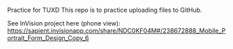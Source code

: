 Practice for TUXD
This repo is to practice uploading files to GitHub.

See InVision project here (phone view): https://sapient.invisionapp.com/share/NDC0KF04M#/238672888_Mobile_Portrait_Form_Design_Copy_6
